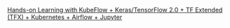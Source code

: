[Hands-on Learning with KubeFlow + Keras/TensorFlow 2.0 + TF Extended (TFX) + Kubernetes + Airflow + Jupyter](https://www.eventbrite.com/e/full-day-workshop-kubeflow-kerastensorflow-20-tf-extended-tfx-kubernetes-airflow-jupyter-tickets-62027635327)
